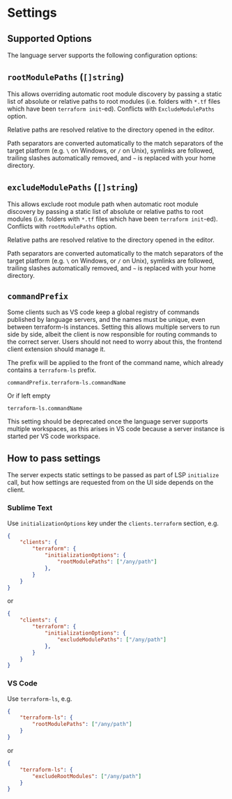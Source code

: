 # Settings

## Supported Options

The language server supports the following configuration options:

## `rootModulePaths` (`[]string`)

This allows overriding automatic root module discovery by passing a static list
of absolute or relative paths to root modules (i.e. folders with `*.tf` files
which have been `terraform init`-ed). Conflicts with `ExcludeModulePaths` option.

Relative paths are resolved relative to the directory opened in the editor.

Path separators are converted automatically to the match separators
of the target platform (e.g. `\` on Windows, or `/` on Unix),
symlinks are followed, trailing slashes automatically removed,
and `~` is replaced with your home directory.

## `excludeModulePaths` (`[]string`)

This allows exclude root module path when automatic root module discovery by passing a static list
of absolute or relative paths to root modules (i.e. folders with `*.tf` files
which have been `terraform init`-ed). Conflicts with `rootModulePaths` option.

Relative paths are resolved relative to the directory opened in the editor.

Path separators are converted automatically to the match separators
of the target platform (e.g. `\` on Windows, or `/` on Unix),
symlinks are followed, trailing slashes automatically removed,
and `~` is replaced with your home directory.

## `commandPrefix`

Some clients such as VS code keep a global registry of commands published by language
servers, and the names must be unique, even between terraform-ls instances. Setting
this allows multiple servers to run side by side, albeit the client is now responsible
for routing commands to the correct server. Users should not need to worry about
this, the frontend client extension should manage it.

The prefix will be applied to the front of the command name, which already contains
a `terraform-ls` prefix.

`commandPrefix.terraform-ls.commandName`

Or if left empty

`terraform-ls.commandName`

This setting should be deprecated once the language server supports multiple workspaces,
as this arises in VS code because a server instance is started per VS code workspace.

## How to pass settings

The server expects static settings to be passed as part of LSP `initialize` call,
but how settings are requested from on the UI side depends on the client.

### Sublime Text

Use `initializationOptions` key under the `clients.terraform` section, e.g.

```json
{
	"clients": {
		"terraform": {
			"initializationOptions": {
				"rootModulePaths": ["/any/path"]
			},
		}
	}
}
```
or
```json
{
	"clients": {
		"terraform": {
			"initializationOptions": {
				"excludeModulePaths": ["/any/path"]
			},
		}
	}
}
```

### VS Code

Use `terraform-ls`, e.g.

```json
{
	"terraform-ls": {
		"rootModulePaths": ["/any/path"]
	}
}
```
or
```json
{
	"terraform-ls": {
		"excludeRootModules": ["/any/path"]
	}
}
